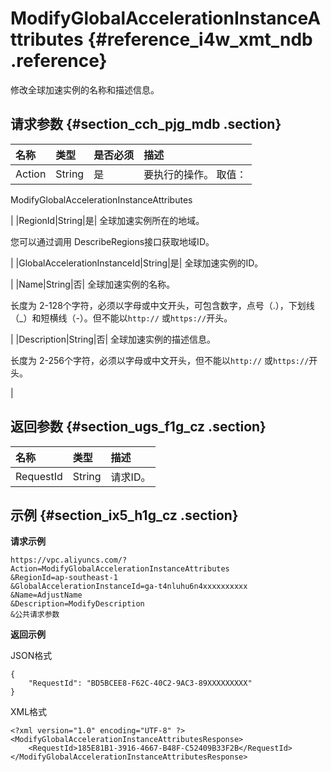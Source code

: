 # ModifyGlobalAccelerationInstanceAttributes {#reference_i4w_xmt_ndb .reference}

修改全球加速实例的名称和描述信息。

## 请求参数 {#section_cch_pjg_mdb .section}

|名称|类型|是否必须|描述|
|:-|:-|:---|:-|
|Action|String|是| 要执行的操作。 取值：

 ModifyGlobalAccelerationInstanceAttributes

 |
|RegionId|String|是| 全球加速实例所在的地域。

 您可以通过调用 DescribeRegions接口获取地域ID。

 |
|GlobalAccelerationInstanceId|String|是| 全球加速实例的ID。

 |
|Name|String|否| 全球加速实例的名称。

 长度为 2-128个字符，必须以字母或中文开头，可包含数字，点号（.），下划线（\_）和短横线（-）。但不能以`http://` 或`https://`开头。

 |
|Description|String|否| 全球加速实例的描述信息。

 长度为 2-256个字符，必须以字母或中文开头，但不能以`http://` 或`https://`开头。

 |

## 返回参数 {#section_ugs_f1g_cz .section}

|名称|类型|描述|
|:-|:-|:-|
|RequestId|String|请求ID。|

## 示例 {#section_ix5_h1g_cz .section}

**请求示例**

``` {#createVPCpub}
https://vpc.aliyuncs.com/?Action=ModifyGlobalAccelerationInstanceAttributes 
&RegionId=ap-southeast-1
&GlobalAccelerationInstanceId=ga-t4nluhu6n4xxxxxxxxxx
&Name=AdjustName
&Description=ModifyDescription
&公共请求参数
```

**返回示例**

JSON格式

```
{
    "RequestId": "BD5BCEE8-F62C-40C2-9AC3-89XXXXXXXXX"
}
```

XML格式

```
<?xml version="1.0" encoding="UTF-8" ?>
<ModifyGlobalAccelerationInstanceAttributesResponse>
    <RequestId>185E81B1-3916-4667-B48F-C52409B33F2B</RequestId>
</ModifyGlobalAccelerationInstanceAttributesResponse>
```

